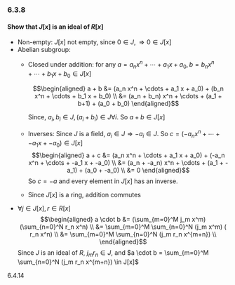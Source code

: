 ### 6.3.8

#### Show that $J[x]$ is an ideal of $R[x]$

* Non-empty: $J[x]$ not empty, since $0 \in J, \Rightarrow 0 \in J[x]$
* Abelian subgroup:
    - Closed under addition:
      for any $a = a_n x^n + \cdots + a_1 x + a_0, b = b_n x^n + \cdots + b_1 x + b_0 \in  J[x]$

      $$\begin{aligned}
          a + b &= (a_n x^n + \cdots + a_1 x + a_0) + (b_n x^n + \cdots + b_1 x + b_0) \\
                &= (a_n + b_n) x^n + \cdots + (a_1 + b+1) + (a_0 + b_0)
      \end{aligned}$$
      
      Since, $a_i, b_i \in J, (a_i + b_i) \in J \forall i$. So $a + b \in J[x]$
    - Inverses: Since $J$ is a field, $a_i \in J \Rightarrow -a_i \in J$. So $c = (-a_n x^n + \cdots + -a_1 x + -a_0) \in J[x]$
      $$\begin{aligned}
          a + c &= (a_n x^n + \cdots + a_1 x + a_0) + (-a_n x^n + \cdots + -a_1 x + -a_0) \\
                &= (a_n + -a_n) x^n + \cdots + (a_1 + -a_1) + (a_0 + -a_0) \\
                &= 0
      \end{aligned}$$
      So $c = -a$ and every element in $J[x]$ has an inverse.
    - Since $J[x]$ is a ring, addition commutes
* $\forall j \in J[x], r \in R[x]$
  $$\begin{aligned}
      a \cdot b &= (\sum_{m=0}^M j_m x^m) (\sum_{n=0}^N r_n x^n) \\
                &= \sum_{m=0}^M \sum_{n=0}^N (j_m x^m) ( r_n x^n) \\
                &= \sum_{m=0}^M \sum_{n=0}^N (j_m r_n x^{m+n}) \\
  \end{aligned}$$
  Since $J$ is an ideal of $R$, $j_m r_n \in J$, and $a \cdot b = \sum_{m=0}^M \sum_{n=0}^N (j_m r_n x^{m+n}) \in J[x]$

6.4.14
